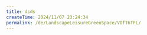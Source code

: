 ```yaml
---
title: dsds
createTime: 2024/11/07 23:24:34
permalink: /de/LandscapeLeisureGreenSpace/VOfT6TFL/
---
```

